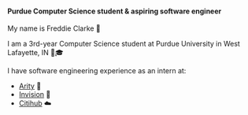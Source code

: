 #### Purdue Computer Science student & aspiring software engineer

My name is Freddie Clarke 👋

I am a 3rd-year Computer Science student at Purdue University in West Lafayette, IN 👨🎓

I have software engineering experience as an intern at:

*   [Arity](https://www.arity.com) 🚗
*   [Invision](https://www.invisionapp.com) 🎨
*   [Citihub](https://www.citihub.com) ☁️
